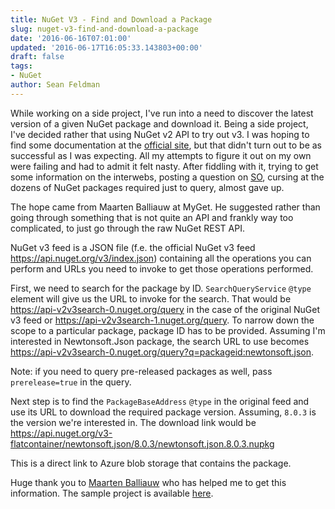 ```yaml
---
title: NuGet V3 - Find and Download a Package
slug: nuget-v3-find-and-download-a-package
date: '2016-06-16T07:01:00'
updated: '2016-06-17T16:05:33.143803+00:00'
draft: false
tags:
- NuGet
author: Sean Feldman
---
```

While working on a side project, I've run into a need to discover the latest version of a given NuGet package and download it. Being a side project, I've decided rather that using NuGet v2 API to try out v3. I was hoping to find some documentation at the [official site](https://docs.nuget.org/), but that didn't turn out to be as successful as I was expecting. All my attempts to figure it out on my own were failing and had to admit it felt nasty. After fiddling with it, trying to get some information on the interwebs, posting a question on [SO](http://stackoverflow.com/questions/37650619/find-if-nuget-package-has-an-update-using-net-api-v3), cursing at the dozens of NuGet packages required just to query, almost gave up. 
The hope came from Maarten Balliauw at MyGet. He suggested rather than going through something that is not quite an API and frankly way too complicated, to just go through the raw NuGet REST API. 

NuGet v3 feed is a JSON file (f.e. the official NuGet v3 feed https://api.nuget.org/v3/index.json) containing all the operations you can perform and URLs you need to invoke to get those operations performed. 

First, we need to search for the package by ID. `SearchQueryService` `@type` element will give us the URL to invoke for the search. That would be https://api-v2v3search-0.nuget.org/query in the case of the original NuGet v3 feed or https://api-v2v3search-1.nuget.org/query. To narrow down the scope to a particular package, package ID has to be provided. Assuming I'm interested in Newtonsoft.Json package, the search URL to use becomes https://api-v2v3search-0.nuget.org/query?q=packageid:newtonsoft.json.

Note: if you need to query pre-released packages as well, pass `prerelease=true` in the query.

Next step is to find the `PackageBaseAddress` `@type` in the original feed and use its URL to download the required package version. Assuming, `8.0.3` is the version we're interested in. The download link would be https://api.nuget.org/v3-flatcontainer/newtonsoft.json/8.0.3/newtonsoft.json.8.0.3.nupkg
This is a direct link to Azure blob storage that contains the package.

Huge thank you to [Maarten Balliauw](http://blog.maartenballiauw.be/) who has helped me to get this information. The sample project is available [here](https://github.com/SeanFeldman/Nuget.Updater).
